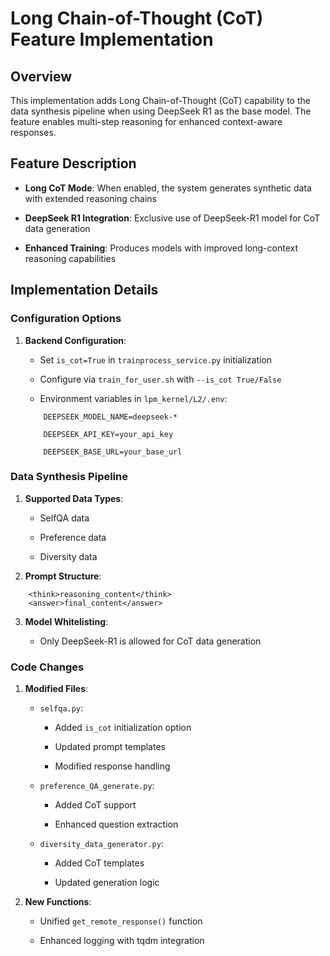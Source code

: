 # Long Chain-of-Thought (CoT) Feature Implementation

## Overview

This implementation adds Long Chain-of-Thought (CoT) capability to the data synthesis pipeline when using DeepSeek R1 as the base model. The feature enables multi-step reasoning for enhanced context-aware responses.

## Feature Description

- **Long CoT Mode**: When enabled, the system generates synthetic data with extended reasoning chains
    
- **DeepSeek R1 Integration**: Exclusive use of DeepSeek-R1 model for CoT data generation
    
- **Enhanced Training**: Produces models with improved long-context reasoning capabilities
    

## Implementation Details

### Configuration Options

1. **Backend Configuration**:
    
    - Set `is_cot=True` in `trainprocess_service.py` initialization
        
    - Configure via `train_for_user.sh` with `--is_cot True/False`
        
    - Environment variables in `lpm_kernel/L2/.env`:
    ```
        DEEPSEEK_MODEL_NAME=deepseek-*
        
        DEEPSEEK_API_KEY=your_api_key
        
        DEEPSEEK_BASE_URL=your_base_url
    ```

### Data Synthesis Pipeline

1. **Supported Data Types**:
    
    - SelfQA data
        
    - Preference data
        
    - Diversity data
        
2. **Prompt Structure**:
```
	<think>reasoning_content</think>
    <answer>final_content</answer>
```
3. **Model Whitelisting**:
    
    - Only DeepSeek-R1 is allowed for CoT data generation

### Code Changes

1. **Modified Files**:
    
    - `selfqa.py`:
        
        - Added `is_cot` initialization option
            
        - Updated prompt templates
            
        - Modified response handling
            
    - `preference_QA_generate.py`:
        
        - Added CoT support
            
        - Enhanced question extraction
            
    - `diversity_data_generator.py`:
        
        - Added CoT templates
            
        - Updated generation logic
            
2. **New Functions**:
    
    - Unified `get_remote_response()` function
        
    - Enhanced logging with tqdm integration
        